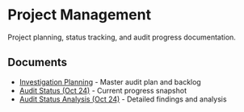 # Project Management

Project planning, status tracking, and audit progress documentation.

## Documents

- [Investigation Planning](Investigation-Planning.md) - Master audit plan and backlog
- [Audit Status (Oct 24)](20251024-AuditStatus.md) - Current progress snapshot
- [Audit Status Analysis (Oct 24)](20251024-AuditStatus-Analysis.md) - Detailed findings and analysis
